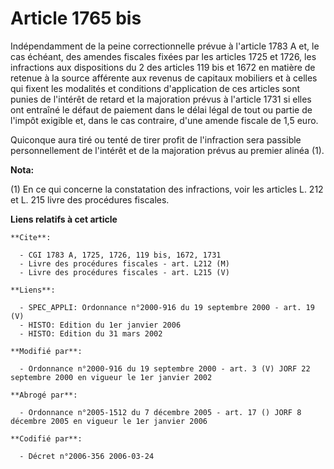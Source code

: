 # Article 1765 bis

Indépendamment de la peine correctionnelle prévue à l'article 1783 A et, le cas échéant, des amendes fiscales fixées par les
articles 1725 et 1726, les infractions aux dispositions du 2 des articles 119 bis et 1672 en matière de retenue à la source
afférente aux revenus de capitaux mobiliers et à celles qui fixent les modalités et conditions d'application de ces articles
sont punies de l'intérêt de retard et la majoration prévus à l'article 1731 si elles ont entraîné le défaut de paiement dans
le délai légal de tout ou partie de l'impôt exigible et, dans le cas contraire, d'une amende fiscale de 1,5 euro.

Quiconque aura tiré ou tenté de tirer profit de l'infraction sera passible personnellement de l'intérêt et de la majoration
prévus au premier alinéa (1).

**Nota:**

(1) En ce qui concerne la constatation des infractions, voir les articles L. 212 et L. 215 livre des procédures fiscales.

**Liens relatifs à cet article**

	**Cite**:

	  - CGI 1783 A, 1725, 1726, 119 bis, 1672, 1731
	  - Livre des procédures fiscales - art. L212 (M)
	  - Livre des procédures fiscales - art. L215 (V)

	**Liens**:

	  - SPEC_APPLI: Ordonnance n°2000-916 du 19 septembre 2000 - art. 19 (V)
	  - HISTO: Edition du 1er janvier 2006
	  - HISTO: Edition du 31 mars 2002

	**Modifié par**:

	  - Ordonnance n°2000-916 du 19 septembre 2000 - art. 3 (V) JORF 22 septembre 2000 en vigueur le 1er janvier 2002

	**Abrogé par**:

	  - Ordonnance n°2005-1512 du 7 décembre 2005 - art. 17 () JORF 8 décembre 2005 en vigueur le 1er janvier 2006

	**Codifié par**:

	  - Décret n°2006-356 2006-03-24
